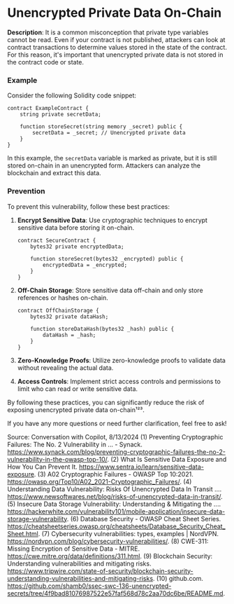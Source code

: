 # Unencrypted Private Data On-Chain

**Description**:
It is a common misconception that private type variables cannot be read. Even if your contract is not published, attackers can look at contract transactions to determine values stored in the state of the contract. For this reason, it's important that unencrypted private data is not stored in the contract code or state.

### Example
Consider the following Solidity code snippet:

```solidity
contract ExampleContract {
    string private secretData;

    function storeSecret(string memory _secret) public {
        secretData = _secret; // Unencrypted private data
    }
}
```

In this example, the `secretData` variable is marked as private, but it is still stored on-chain in an unencrypted form. Attackers can analyze the blockchain and extract this data.

### Prevention
To prevent this vulnerability, follow these best practices:

1. **Encrypt Sensitive Data**: Use cryptographic techniques to encrypt sensitive data before storing it on-chain.
    ```solidity
    contract SecureContract {
        bytes32 private encryptedData;

        function storeSecret(bytes32 _encrypted) public {
            encryptedData = _encrypted;
        }
    }
    ```

2. **Off-Chain Storage**: Store sensitive data off-chain and only store references or hashes on-chain.
    ```solidity
    contract OffChainStorage {
        bytes32 private dataHash;

        function storeDataHash(bytes32 _hash) public {
            dataHash = _hash;
        }
    }
    ```

3. **Zero-Knowledge Proofs**: Utilize zero-knowledge proofs to validate data without revealing the actual data.

4. **Access Controls**: Implement strict access controls and permissions to limit who can read or write sensitive data.

By following these practices, you can significantly reduce the risk of exposing unencrypted private data on-chain¹²³.

If you have any more questions or need further clarification, feel free to ask!

Source: Conversation with Copilot, 8/13/2024
(1) Preventing Cryptographic Failures: The No. 2 Vulnerability in ... - Synack. https://www.synack.com/blog/preventing-cryptographic-failures-the-no-2-vulnerability-in-the-owasp-top-10/.
(2) What Is Sensitive Data Exposure and How You Can Prevent It. https://www.sentra.io/learn/sensitive-data-exposure.
(3) A02 Cryptographic Failures - OWASP Top 10:2021. https://owasp.org/Top10/A02_2021-Cryptographic_Failures/.
(4) Understanding Data Vulnerability: Risks Of Unencrypted Data In Transit .... https://www.newsoftwares.net/blog/risks-of-unencrypted-data-in-transit/.
(5) Insecure Data Storage Vulnerability: Understanding & Mitigating the .... https://hackerwhite.com/vulnerability101/mobile-application/insecure-data-storage-vulnerability.
(6) Database Security - OWASP Cheat Sheet Series. https://cheatsheetseries.owasp.org/cheatsheets/Database_Security_Cheat_Sheet.html.
(7) Cybersecurity vulnerabilities: types, examples | NordVPN. https://nordvpn.com/blog/cybersecurity-vulnerabilities/.
(8) CWE-311: Missing Encryption of Sensitive Data - MITRE. https://cwe.mitre.org/data/definitions/311.html.
(9) Blockchain Security: Understanding vulnerabilities and mitigating risks. https://www.tripwire.com/state-of-security/blockchain-security-understanding-vulnerabilities-and-mitigating-risks.
(10) github.com. https://github.com/shamb0/ssec-swc-136-unencrypted-secrets/tree/4f9bad81076987522e57faf568d78c2aa70dc6be/README.md.